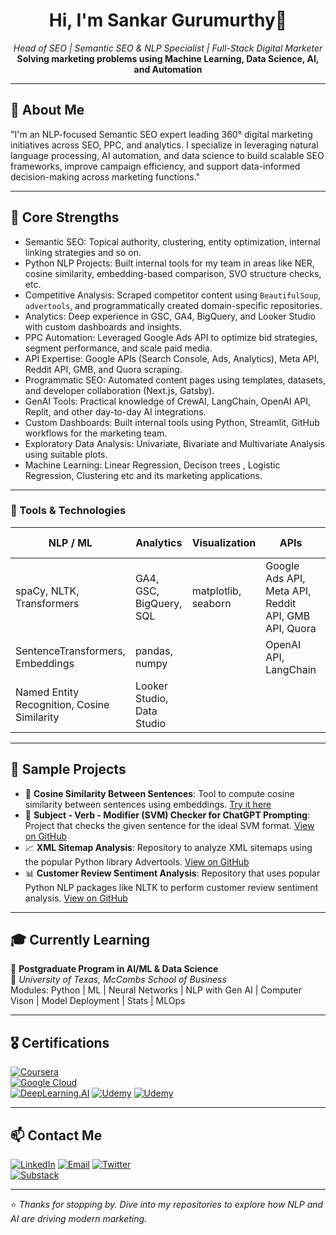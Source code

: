 <h1 align="center">Hi, I'm Sankar Gurumurthy👋</h1>

<p align="center">
  <em>Head of SEO | Semantic SEO & NLP Specialist | Full-Stack Digital Marketer</em><br>
  <strong>Solving marketing problems using Machine Learning, Data Science, AI, and Automation</strong>
</p>

---

## 🧠 About Me

"I'm an NLP-focused Semantic SEO expert leading 360° digital marketing initiatives across SEO, PPC, and analytics. I specialize in leveraging natural language processing, AI automation, and data science to build scalable SEO frameworks, improve campaign efficiency, and support data-informed decision-making across marketing functions."

---

## 🧩 Core Strengths

- Semantic SEO: Topical authority, clustering, entity optimization, internal linking strategies and so on.
- Python NLP Projects: Built internal tools for my team in areas like NER, cosine similarity, embedding-based comparison, SVO structure checks, etc.
- Competitive Analysis: Scraped competitor content using `BeautifulSoup`, `advertools`, and programmatically created domain-specific repositories.
- Analytics: Deep experience in GSC, GA4, BigQuery, and Looker Studio with custom dashboards and insights.
- PPC Automation: Leveraged Google Ads API to optimize bid strategies, segment performance, and scale paid media.
- API Expertise: Google APIs (Search Console, Ads, Analytics), Meta API, Reddit API, GMB, and Quora scraping.
- Programmatic SEO: Automated content pages using templates, datasets, and developer collaboration (Next.js, Gatsby).
- GenAI Tools: Practical knowledge of CrewAI, LangChain, OpenAI API, Replit, and other day-to-day AI integrations.
- Custom Dashboards: Built internal tools using Python, Streamlit, GitHub workflows for the marketing team.
- Exploratory Data Analysis: Univariate, Bivariate and Multivariate Analysis using suitable plots.
- Machine Learning: Linear Regression, Decison trees , Logistic Regression, Clustering etc and its marketing applications. 

---

### 🔧 Tools & Technologies

| **NLP / ML**                          | **Analytics**                           | **Visualization**            | **APIs**                                                 | **Automation / Apps**          |
|--------------------------------------|-----------------------------------------|-------------------------------|-----------------------------------------------------------|--------------------------------|
| spaCy, NLTK, Transformers            | GA4, GSC, BigQuery, SQL                 | matplotlib, seaborn          | Google Ads API, Meta API, Reddit API, GMB API, Quora      | Streamlit, GitHub Actions     |
| SentenceTransformers, Embeddings    | pandas, numpy                           |                               | OpenAI API, LangChain                                     | Python, Replit, CrewAI        |
| Named Entity Recognition, Cosine Similarity | Looker Studio, Data Studio          |                               |                                                           | Next.js, Gatsby (for programmatic SEO) |


---

## 📂 Sample Projects

- 🧭 **Cosine Similarity Between Sentences**: Tool to compute cosine similarity between sentences using embeddings. [Try it here](https://cosine-similarity-checker-by-sankar.streamlit.app/)
- 🧠 **Subject - Verb - Modifier (SVM) Checker for ChatGPT Prompting**: Project that checks the given sentence for the ideal SVM format. [View on GitHub](https://github.com/sg-sankar/svm-checker)
- 📈 **XML Sitemap Analysis**: Repository to analyze XML sitemaps using the popular Python library Advertools. [View on GitHub](https://github.com/sg-sankar/xml-sitemap-analysis)
- 📊 **Customer Review Sentiment Analysis**: Repository that uses popular Python NLP packages like NLTK to perform customer review sentiment analysis. [View on GitHub](https://github.com/sg-sankar/nltk-customer-review-sentiment-analysis)


---

## 🎓 Currently Learning

🎯 **Postgraduate Program in AI/ML & Data Science**  
📍 *University of Texas, McCombs School of Business*  
Modules: Python | ML | Neural Networks | NLP with Gen AI | Computer Vison | Model Deployment | Stats | MLOps

---

## 🎖️ Certifications

[![Coursera](https://img.shields.io/badge/Coursera-Click%20to%20View-0D1117?style=flat&logo=coursera)](https://www.coursera.org/account/accomplishments/verify/9ZOMR30FAWIG)  
[![Google Cloud](https://img.shields.io/badge/Google%20Cloud-Certified-0D1117?style=flat&logo=googlecloud)]([https://your-google-cloud-cert-link](https://www.cloudskillsboost.google/public_profiles/55b8197e-8247-4f03-9783-ad8c902642a6))  
[![DeepLearning.AI](https://img.shields.io/badge/DeepLearning.AI-Click%20to%20View-0D1117?style=flat&logo=deeplearningdotai)]([https://www.coursera.org/account/accomplishments/verify/BDAUKM4ZWJZB](https://learn.deeplearning.ai/accomplishments/8b82b967-26a8-46e0-afcd-5e3be8db533f?usp=sharing))
[![Udemy](https://img.shields.io/badge/Udemy-Certificate%201-0D1117?style=flat&logo=udemy)]([https://www.udemy.com/certificate/UC-EXAMPLE1/](https://www.udemy.com/certificate/UC-EWVLUPCD/))  
[![Udemy](https://img.shields.io/badge/Udemy-Certificate%202-0D1117?style=flat&logo=udemy)](https://www.udemy.com/certificate/UC-EXAMPLE2/)



---

## 📫 Contact Me

[![LinkedIn](https://img.shields.io/badge/-LinkedIn-0D1117?style=for-the-badge&logo=linkedin)]([https://linkedin.com/in/your-link](https://www.linkedin.com/in/sankar-gurumurthy-a1044a136/))  
[![Email](https://img.shields.io/badge/-Email-0D1117?style=for-the-badge&logo=gmail)](mailto:sankardigitalguru@gmail.com)
[![Twitter](https://img.shields.io/badge/-Twitter-0D1117?style=for-the-badge&logo=twitter)](https://x.com/SankarGurumurt1)  
[![Substack](https://img.shields.io/badge/-Substack-0D1117?style=for-the-badge&logo=substack)](https://sankargurumurthy.substack.com/)


---

⭐ *Thanks for stopping by. Dive into my repositories to explore how NLP and AI are driving modern marketing.*
